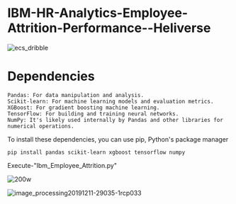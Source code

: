 # IBM-HR-Analytics-Employee-Attrition-Performance--Heliverse
![ecs_dribble](https://github.com/ArkS0001/IBM-HR-Analytics-Employee-Attrition-Performance--Heliverse/assets/113760964/58df58a6-dcd7-4196-9c42-371b2b9ddf9c)

# Dependencies

    Pandas: For data manipulation and analysis.
    Scikit-learn: For machine learning models and evaluation metrics.
    XGBoost: For gradient boosting machine learning.
    TensorFlow: For building and training neural networks.
    NumPy: It's likely used internally by Pandas and other libraries for numerical operations.

To install these dependencies, you can use pip, Python's package manager

    pip install pandas scikit-learn xgboost tensorflow numpy

Execute-"Ibm_Employee_Attrition.py"

![200w](https://github.com/ArkS0001/IBM-HR-Analytics-Employee-Attrition-Performance--Heliverse/assets/113760964/38822aee-6aa0-44e2-8d49-d7e031ed801e)

![image_processing20191211-29035-1rcp033](https://github.com/ArkS0001/IBM-HR-Analytics-Employee-Attrition-Performance--Heliverse/assets/113760964/dc81a6fc-18ec-4c49-bd98-05e84b40d65e)


